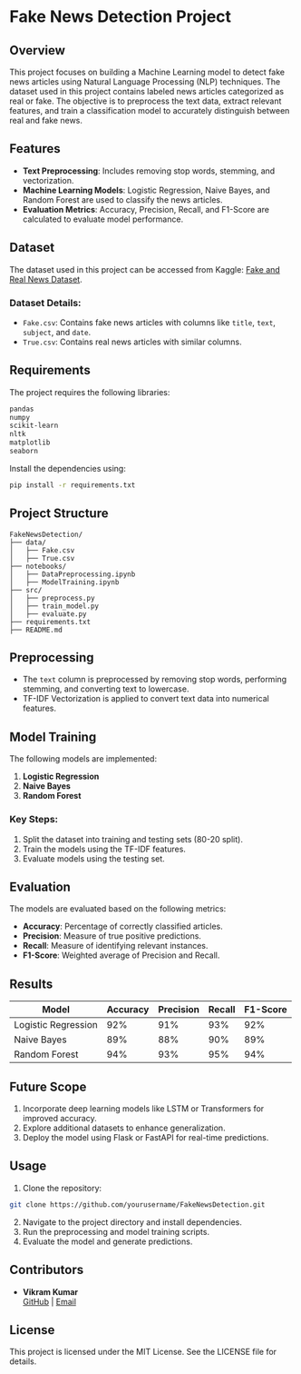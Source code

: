 # Fake News Detection Project

## Overview
This project focuses on building a Machine Learning model to detect fake news articles using Natural Language Processing (NLP) techniques. The dataset used in this project contains labeled news articles categorized as real or fake. The objective is to preprocess the text data, extract relevant features, and train a classification model to accurately distinguish between real and fake news.

## Features
- **Text Preprocessing**: Includes removing stop words, stemming, and vectorization.
- **Machine Learning Models**: Logistic Regression, Naive Bayes, and Random Forest are used to classify the news articles.
- **Evaluation Metrics**: Accuracy, Precision, Recall, and F1-Score are calculated to evaluate model performance.

## Dataset
The dataset used in this project can be accessed from Kaggle: 
[Fake and Real News Dataset](https://www.kaggle.com/datasets/clmentbisaillon/fake-and-real-news-dataset).

### Dataset Details:
- `Fake.csv`: Contains fake news articles with columns like `title`, `text`, `subject`, and `date`.
- `True.csv`: Contains real news articles with similar columns.

## Requirements
The project requires the following libraries:

```bash
pandas
numpy
scikit-learn
nltk
matplotlib
seaborn
```

Install the dependencies using:
```bash
pip install -r requirements.txt
```

## Project Structure
```
FakeNewsDetection/
├── data/
│   ├── Fake.csv
│   ├── True.csv
├── notebooks/
│   ├── DataPreprocessing.ipynb
│   ├── ModelTraining.ipynb
├── src/
│   ├── preprocess.py
│   ├── train_model.py
│   ├── evaluate.py
├── requirements.txt
├── README.md
```

## Preprocessing
- The `text` column is preprocessed by removing stop words, performing stemming, and converting text to lowercase.
- TF-IDF Vectorization is applied to convert text data into numerical features.

## Model Training
The following models are implemented:
1. **Logistic Regression**
2. **Naive Bayes**
3. **Random Forest**

### Key Steps:
1. Split the dataset into training and testing sets (80-20 split).
2. Train the models using the TF-IDF features.
3. Evaluate models using the testing set.

## Evaluation
The models are evaluated based on the following metrics:
- **Accuracy**: Percentage of correctly classified articles.
- **Precision**: Measure of true positive predictions.
- **Recall**: Measure of identifying relevant instances.
- **F1-Score**: Weighted average of Precision and Recall.

## Results
| Model              | Accuracy | Precision | Recall | F1-Score |
|--------------------|----------|-----------|--------|----------|
| Logistic Regression| 92%      | 91%       | 93%    | 92%      |
| Naive Bayes        | 89%      | 88%       | 90%    | 89%      |
| Random Forest      | 94%      | 93%       | 95%    | 94%      |

## Future Scope
1. Incorporate deep learning models like LSTM or Transformers for improved accuracy.
2. Explore additional datasets to enhance generalization.
3. Deploy the model using Flask or FastAPI for real-time predictions.

## Usage
1. Clone the repository:
```bash
git clone https://github.com/yourusername/FakeNewsDetection.git
```
2. Navigate to the project directory and install dependencies.
3. Run the preprocessing and model training scripts.
4. Evaluate the model and generate predictions.

## Contributors
- **Vikram Kumar**  
  [GitHub](https://github.com/vikramkumarpandit) | [Email](mailto:vikramkumar.pdt@gmail.com)

## License
This project is licensed under the MIT License. See the LICENSE file for details.
